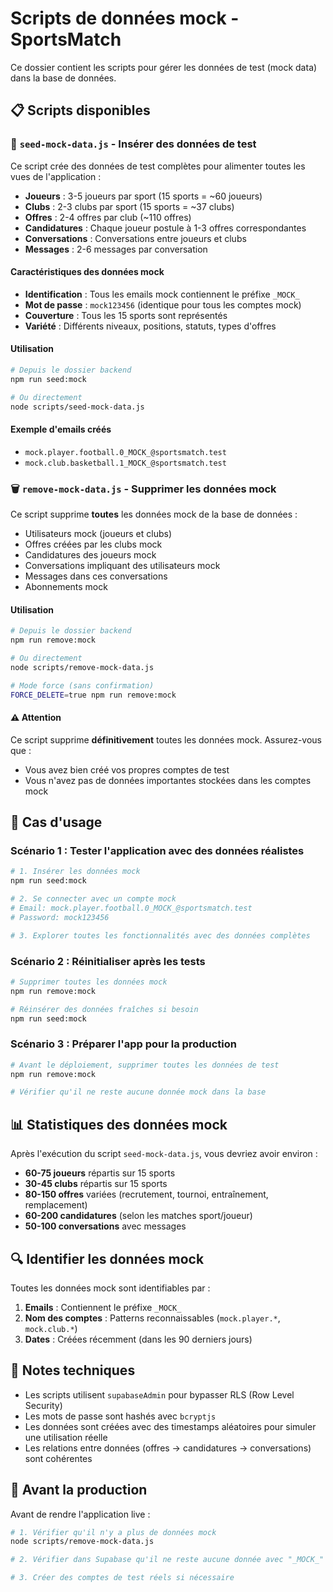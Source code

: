 # Scripts de données mock - SportsMatch

Ce dossier contient les scripts pour gérer les données de test (mock data) dans la base de données.

## 📋 Scripts disponibles

### 🌱 `seed-mock-data.js` - Insérer des données de test

Ce script crée des données de test complètes pour alimenter toutes les vues de l'application :

- **Joueurs** : 3-5 joueurs par sport (15 sports = ~60 joueurs)
- **Clubs** : 2-3 clubs par sport (15 sports = ~37 clubs)
- **Offres** : 2-4 offres par club (~110 offres)
- **Candidatures** : Chaque joueur postule à 1-3 offres correspondantes
- **Conversations** : Conversations entre joueurs et clubs
- **Messages** : 2-6 messages par conversation

#### Caractéristiques des données mock

- **Identification** : Tous les emails mock contiennent le préfixe `_MOCK_`
- **Mot de passe** : `mock123456` (identique pour tous les comptes mock)
- **Couverture** : Tous les 15 sports sont représentés
- **Variété** : Différents niveaux, positions, statuts, types d'offres

#### Utilisation

```bash
# Depuis le dossier backend
npm run seed:mock

# Ou directement
node scripts/seed-mock-data.js
```

#### Exemple d'emails créés

- `mock.player.football.0_MOCK_@sportsmatch.test`
- `mock.club.basketball.1_MOCK_@sportsmatch.test`

### 🗑️ `remove-mock-data.js` - Supprimer les données mock

Ce script supprime **toutes** les données mock de la base de données :

- Utilisateurs mock (joueurs et clubs)
- Offres créées par les clubs mock
- Candidatures des joueurs mock
- Conversations impliquant des utilisateurs mock
- Messages dans ces conversations
- Abonnements mock

#### Utilisation

```bash
# Depuis le dossier backend
npm run remove:mock

# Ou directement
node scripts/remove-mock-data.js

# Mode force (sans confirmation)
FORCE_DELETE=true npm run remove:mock
```

#### ⚠️ Attention

Ce script supprime **définitivement** toutes les données mock. Assurez-vous que :
- Vous avez bien créé vos propres comptes de test
- Vous n'avez pas de données importantes stockées dans les comptes mock

## 🎯 Cas d'usage

### Scénario 1 : Tester l'application avec des données réalistes

```bash
# 1. Insérer les données mock
npm run seed:mock

# 2. Se connecter avec un compte mock
# Email: mock.player.football.0_MOCK_@sportsmatch.test
# Password: mock123456

# 3. Explorer toutes les fonctionnalités avec des données complètes
```

### Scénario 2 : Réinitialiser après les tests

```bash
# Supprimer toutes les données mock
npm run remove:mock

# Réinsérer des données fraîches si besoin
npm run seed:mock
```

### Scénario 3 : Préparer l'app pour la production

```bash
# Avant le déploiement, supprimer toutes les données de test
npm run remove:mock

# Vérifier qu'il ne reste aucune donnée mock dans la base
```

## 📊 Statistiques des données mock

Après l'exécution du script `seed-mock-data.js`, vous devriez avoir environ :

- **60-75 joueurs** répartis sur 15 sports
- **30-45 clubs** répartis sur 15 sports
- **80-150 offres** variées (recrutement, tournoi, entraînement, remplacement)
- **60-200 candidatures** (selon les matches sport/joueur)
- **50-100 conversations** avec messages

## 🔍 Identifier les données mock

Toutes les données mock sont identifiables par :

1. **Emails** : Contiennent le préfixe `_MOCK_`
2. **Nom des comptes** : Patterns reconnaissables (`mock.player.*`, `mock.club.*`)
3. **Dates** : Créées récemment (dans les 90 derniers jours)

## 📝 Notes techniques

- Les scripts utilisent `supabaseAdmin` pour bypasser RLS (Row Level Security)
- Les mots de passe sont hashés avec `bcryptjs`
- Les données sont créées avec des timestamps aléatoires pour simuler une utilisation réelle
- Les relations entre données (offres -> candidatures -> conversations) sont cohérentes

## 🚀 Avant la production

Avant de rendre l'application live :

```bash
# 1. Vérifier qu'il n'y a plus de données mock
node scripts/remove-mock-data.js

# 2. Vérifier dans Supabase qu'il ne reste aucune donnée avec "_MOCK_" dans l'email

# 3. Créer des comptes de test réels si nécessaire
```


